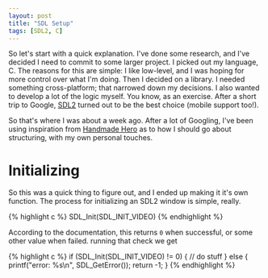 ```yaml
---
layout: post
title: "SDL Setup"
tags: [SDL2, C]
---
```


So let's start with a quick explanation. I've done some research, and I've
decided I need to commit to some larger project. I picked out my language, C.
The reasons for this are simple: I like low-level, and I was hoping for more
control over what I'm doing. Then I decided on a library. I needed something
cross-platform; that narrowed down my decisions. I also wanted to develop a lot
of the logic myself. You know, as an exercise. After a short trip to Google,
[SDL2](http://www.libsdl.org/) turned out to be the best choice (mobile support
too!).

So that's where I was about a week ago. After a lot of Googling, I've been
using inspiration from [Handmade Hero](https://handmadehero.org/) as to how I
should go about structuring, with my own personal touches.

# Initializing

So this was a quick thing to figure out, and I ended up making it it's own
function. The process for initializing an SDL2 window is simple, really.

{% highlight c %}
SDL_Init(SDL_INIT_VIDEO)
{% endhighlight %}

According to the documentation, this returns `0` when successful, or some other
value when failed. running that check we get

{% highlight c %}
if (SDL_Init(SDL_INIT_VIDEO) != 0) {
    // do stuff
}
else {
    printf("error: %s\n", SDL_GetError());
    return -1;
}
{% endhighlight %}
